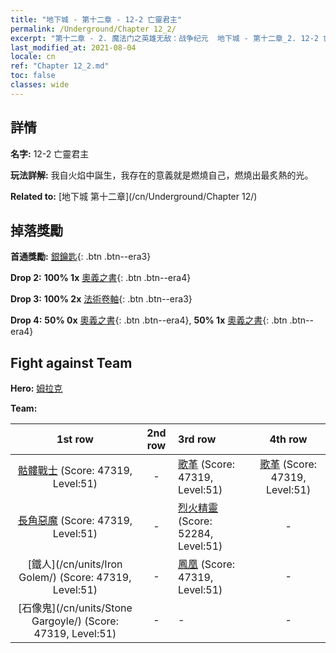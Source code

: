```yaml
---
title: "地下城 - 第十二章 - 12-2 亡靈君主"
permalink: /Underground/Chapter 12_2/
excerpt: "第十二章 - 2. 魔法门之英雄无敌：战争纪元  地下城 - 第十二章_2. 12-2 亡靈君主"
last_modified_at: 2021-08-04
locale: cn
ref: "Chapter 12_2.md"
toc: false
classes: wide
---
```


## 詳情

 **名字:** 12-2 亡靈君主

 **玩法詳解:**       我自火焰中誕生，我存在的意義就是燃燒自己，燃燒出最炙熱的光。

 **Related to:** [地下城 第十二章](/cn/Underground/Chapter 12/)

## 掉落獎勵

 **首通獎勵:** [銀鑰匙](/cn/Items/con_693/){: .btn .btn--era3}

 **Drop 2:** **100% 1x** [奧義之書](/cn/Items/mat_53/){: .btn .btn--era4}

 **Drop 3:** **100% 2x** [法術卷軸](/cn/Items/con_694/){: .btn .btn--era3}

 **Drop 4:** **50% 0x** [奧義之書](/cn/Items/mat_46/){: .btn .btn--era4}, **50% 1x** [奧義之書](/cn/Items/mat_46/){: .btn .btn--era4}


## Fight against Team
 **Hero:** [姆拉克](/cn/heroes/Mullich/)

 **Team:**


  | 1st row | 2nd row | 3rd row | 4th row |
  |:----:|:----:|:----|:----:|
  | [骷髏戰士](/cn/units/Skeleton/) (Score: 47319, Level:51)  | - | [歌革](/cn/units/Gog/) (Score: 47319, Level:51)  | [歌革](/cn/units/Gog/) (Score: 47319, Level:51)  |
  | [長角惡魔](/cn/units/Demon/) (Score: 47319, Level:51)  | - | [烈火精靈](/cn/units/Efreeti/) (Score: 52284, Level:51)  | - |
  | [鐵人](/cn/units/Iron Golem/) (Score: 47319, Level:51)  | - | [鳳凰](/cn/units/Firebird/) (Score: 47319, Level:51)  | - |
  | [石像鬼](/cn/units/Stone Gargoyle/) (Score: 47319, Level:51)  | - | - | - |


